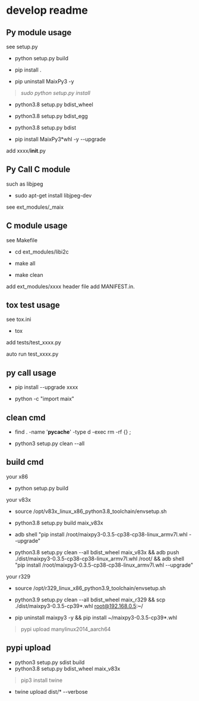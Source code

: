 # develop readme

## Py module usage

see setup.py

- python setup.py build

- pip install .

- pip uninstall MaixPy3 -y

> *sudo python setup.py install*

- python3.8 setup.py bdist_wheel

- python3.8 setup.py bdist_egg

- python3.8 setup.py bdist

- pip install MaixPy3*whl -y --upgrade

add xxxx/__init__.py

## Py Call C module

such as libjpeg

- sudo apt-get install libjpeg-dev

see ext_modules/_maix

## C module usage

see Makefile

- cd ext_modules/libi2c

- make all

- make clean

add ext_modules/xxxx
header file add MANIFEST.in.

## tox test usage

see tox.ini

- tox

add tests/test_xxxx.py

auto run test_xxxx.py

## py call usage

- pip install --upgrade xxxx

- python -c "import maix"

## clean cmd

- find . -name '__pycache__' -type d -exec rm -rf {} \;

- python3 setup.py clean --all

## build cmd

your x86

- python setup.py build

your v83x

- source /opt/v83x_linux_x86_python3.8_toolchain/envsetup.sh

- python3.8 setup.py build maix_v83x

- adb shell "pip install /root/maixpy3-0.3.5-cp38-cp38-linux_armv7l.whl --upgrade"

- python3.8 setup.py clean --all bdist_wheel maix_v83x && adb push ./dist/maixpy3-0.3.5-cp38-cp38-linux_armv7l.whl /root/ && adb shell "pip install /root/maixpy3-0.3.5-cp38-cp38-linux_armv7l.whl --upgrade"

your r329

- source /opt/r329_linux_x86_python3.9_toolchain/envsetup.sh

- python3.9 setup.py clean --all bdist_wheel maix_r329 && scp ./dist/maixpy3-0.3.5-cp39*.whl root@192.168.0.5:~/

- pip uninstall maixpy3 -y && pip install ~/maixpy3-0.3.5-cp39*.whl

> pypi upload manylinux2014_aarch64

## pypi upload

- python3 setup.py sdist build
- python3.8 setup.py bdist_wheel maix_v83x

> pip3 install twine

- twine upload dist/* --verbose
